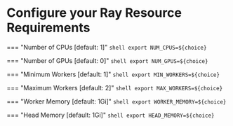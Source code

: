 # Configure your Ray Resource Requirements

=== "Number of CPUs [default: 1]"
    ```shell
    export NUM_CPUS=${choice}
    ```
    
=== "Number of GPUs [default: 0]"
    ```shell
    export NUM_GPUS=${choice}
    ```

=== "Minimum Workers [default: 1]"
    ```shell
    export MIN_WORKERS=${choice}
    ```

=== "Maximum Workers [default: 2]"
    ```shell
    export MAX_WORKERS=${choice}
    ```

=== "Worker Memory [default: 1Gi]"
    ```shell
    export WORKER_MEMORY=${choice}
    ```

=== "Head Memory [default: 1Gi]"
    ```shell
    export HEAD_MEMORY=${choice}
    ```
